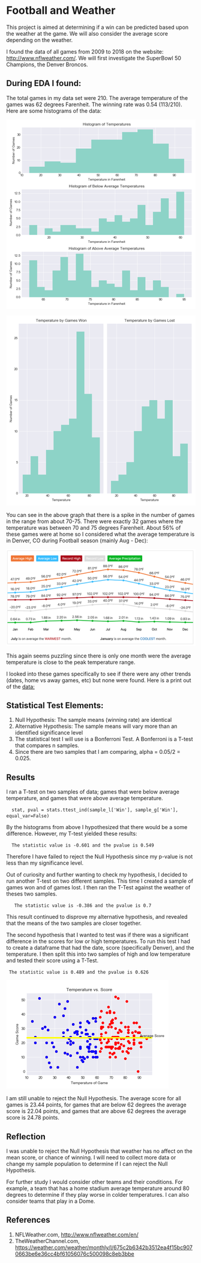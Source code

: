 # Football and Weather
This project is aimed at determining if a win can be predicted based upon the weather at the game. We will also consider the average score depending on the weather. 

I found the data of all games from 2009 to 2018 on the website: http://www.nflweather.com/. We will first investigate the SuperBowl 50 Champions, the Denver Broncos. 

## During  EDA I found:
The total games in my data set were 210. 
The average temperature of the games was 62 degrees Farenheit.
The winning rate was 0.54 (113/210).
Here are some histograms of the data:

![hist1](https://github.com/K-Nesbitt/football_weather/blob/master/images/temp_hist.png)

![hist2](https://github.com/K-Nesbitt/football_weather/blob/master/images/temp_win_loss.png)

You can see in the above graph that there is a spike in the number of games in the range from about 70-75. There were exactly 32 games where the temperature was between 70 and 75 degrees Farenheit. About 56% of these games were at home so I considered what the average temperature is in Denver, CO during Football season (mainly Aug - Dec):

![weather graph](https://github.com/K-Nesbitt/football_weather/blob/master/images/Screen%20Shot%202019-05-30%20at%202.41.33%20PM.png)

This again seems puzzling since there is only one month were the average temperature is close to the peak temperature range. 

I looked into these games specifically to see if there were any other trends (dates, home vs away games, etc) but none were found. Here is a print out of the [data:](https://github.com/K-Nesbitt/football_weather/blob/master/data/Screen%20Shot%202019-05-30%20at%201.16.54%20PM.png)

## Statistical Test Elements:
1. Null Hypothesis: The sample means (winning rate) are identical
2. Alternative Hypothesis: The sample means will vary more than an identified significance level
3. The statistical test I will use is a Bonferroni Test. A Bonferroni is a T-test that compares n samples.
4. Since there are two samples that I am comparing, alpha  = 0.05/2 = 0.025.

## Results
I ran a T-test on two samples of data; games that were below average temperature, and games that were above average temperature. 

      stat, pval = stats.ttest_ind(sample_l['Win'], sample_g['Win'], equal_var=False)  

By the histograms from above I hypothesized that there would be a some difference. However, my T-test yielded these results:

      The statistic value is -0.601 and the pvalue is 0.549
      
Therefore I have failed to reject the Null Hypothesis since my p-value is not less than my significance level. 

Out of curiosity and further wanting to check my hypothesis, I decided to run another T-test on two different samples. This time I created a sample of games won and of games lost. I then ran the T-Test against the weather of theses two samples. 

       The statistic value is -0.386 and the pvalue is 0.7

This result continued to disprove my alternative hypothesis, and revealed that the means of the two samples are closer together. 

The second hypothesis that I wanted to test was if there was a significant difference in the scores for low or high temperatures. To run this test I had to create a dataframe that had the date, score (specifically Denver), and the temperature. I then split this into two samples of high and low temperature and tested their score using a T-Test. 

     The statistic value is 0.489 and the pvalue is 0.626
 
 
![plot1](https://github.com/K-Nesbitt/football_weather/blob/master/images/temp_vs_score.png)

I am still unable to reject the Null Hypothesis. The average score for all games is 23.44 points, for games that are      below 62 degrees the average score is 22.04 points, and games that are above 62 degrees the average score is 24.78 points. 


## Reflection
I was unable to reject the Null Hypothesis that weather has no affect on the mean score, or chance of winning. 
I will need to collect more data or change my sample population to determine if I can reject the Null Hypothesis. 

For further study I would consider other teams and their conditions. For example, a team that has a home stadium average temperature around 80 degrees to determine if they play worse in colder temperatures. I can also consider teams that play in a Dome. 

## References
1. NFLWeather.com, http://www.nflweather.com/en/
2. TheWeatherChannel.com, https://weather.com/weather/monthly/l/675c2b6342b3512ea4f15bc9070663be6e36cc4bf61056076c500098c8eb3bbe


